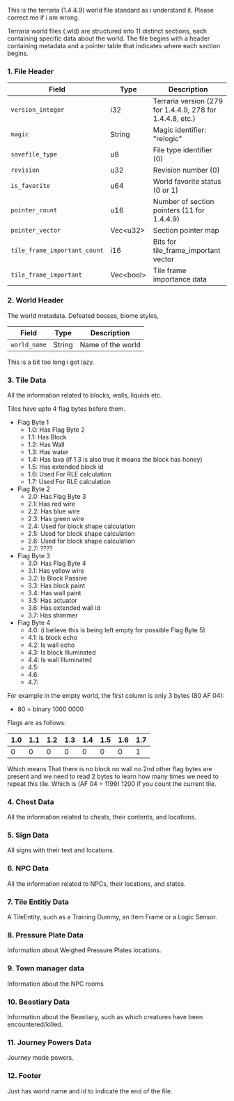 

This is the terraria (1.4.4.9) world file standard as i understand it. Please correct me if i am wrong.

Terraria world files (.wld) are structured into 11 distinct sections, each containing specific data about the world. The file begins with a header containing metadata and a pointer table that indicates where each section begins.

### 1. File Header

| Field | Type | Description |
|-------|------|-------------|
| `version_integer` | i32 | Terraria version (279 for 1.4.4.9, 278 for 1.4.4.8, etc.) |
| `magic` | String | Magic identifier: "relogic" |
| `savefile_type` | u8 | File type identifier (0) |
| `revision` | u32 | Revision number (0) |
| `is_favorite` | u64 | World favorite status (0 or 1) |
| `pointer_count` | u16 | Number of section pointers (11 for 1.4.4.9) |
| `pointer_vector` | Vec\<u32> | Section pointer map |
| `tile_frame_important_count` | i16 | Bits for tile_frame_important vector |
| `tile_frame_important` | Vec\<bool> | Tile frame importance data |


### 2. World Header

The world metadata. Defeated bosses, biome styles,

| Field | Type | Description |
|-------|------|-------------|
| `world_name` | String | Name of the world |

This is a bit too long i got lazy.

### 3. Tile Data

All the information related to blocks, walls, liquids etc.

Tiles have upto 4 flag bytes before them.

- Flag Byte 1
    - 1.0: Has Flag Byte 2
    - 1.1: Has Block
    - 1.2: Has Wall
    - 1.3: Has water
    - 1.4: Has lava (if 1.3 is also true it means the block has honey)
    - 1.5: Has extended block id
    - 1.6: Used For RLE calculation
    - 1.7: Used For RLE calculation
- Flag Byte 2
    - 2.0: Has Flag Byte 3
    - 2.1: Has red wire
    - 2.2: Has blue wire
    - 2.3: Has green wire
    - 2.4: Used for block shape calculation
    - 2.5: Used for block shape calculation
    - 2.6: Used for block shape calculation
    - 2.7: ????
- Flag Byte 3
    - 3.0: Has Flag Byte 4
    - 3.1: Has yellow wire
    - 3.2: Is Block Passive
    - 3.3: Has block paint
    - 3.4: Has wall paint
    - 3.5: Has actuator
    - 3.6: Has extended wall id
    - 3.7: Has shimmer
- Flag Byte 4
    - 4.0: (i believe this is being left empty for possible Flag Byte 5)
    - 4.1: Is block echo
    - 4.2: Is wall echo
    - 4.3: Is block Illuminated
    - 4.4: Is wall Illuminated
    - 4.5:
    - 4.6:
    - 4.7:


For example in the empty world, the first column is only 3 bytes (80 AF 04):

- 80 = binary 1000 0000

Flags are as follows:

| 1.0 | 1.1 | 1.2 | 1.3 | 1.4 | 1.5 | 1.6 | 1.7 |
|-----|-----|-----|-----|-----|-----|-----|-----|
|  0  |  0  |  0  |  0  |  0  |  0  |  0  |  1  |

Which means That there is no block no wall no 2nd other flag bytes are present and we need to read 2 bytes to learn how many times we need to repeat this tile. Which is (AF 04 = 1199) 1200 if you count the current tile.


### 4. Chest Data

All the information related to chests, their contents, and locations.

### 5. Sign Data

All signs with their text and locations.

### 6. NPC Data

All the information related to NPCs, their locations, and states.

### 7. Tile Entitiy Data

A TileEntity, such as a Training Dummy, an Item Frame or a Logic Sensor.

### 8. Pressure Plate Data

Information about Weighed Pressure Plates locations.

### 9. Town manager data

Information about the NPC rooms

### 10. Beastiary Data

Information about the Beastiary, such as which creatures have been encountered/killed.

### 11. Journey Powers Data

Journey mode powers.

### 12. Footer

Just has world name and id to indicate the end of the file.
